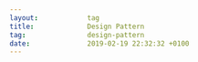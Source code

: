```yaml
---
layout:            tag
title:             Design Pattern
tag:               design-pattern
date:              2019-02-19 22:32:32 +0100
---
```



